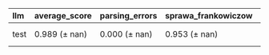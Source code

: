 | llm   | average_score   | parsing_errors   | sprawa_frankowiczow   | apelacja      | data_wyroku   | typ_sadu      | instancja_sadu   | podstawa_prawna   | podstawa_prawna_podana   | rodzaj_roszczenia   | modyfikacje_powodztwa   | typ_modyfikacji   | status_kredytobiorcy   | wspoluczestnictwo_powodowe   | wspoluczestnictwo_pozwanego   | typ_wspoluczestnictwa   | strony_umowy   | wczesniejsze_skargi_do_rzecznika   | umowa_kredytowa   | klauzula_niedozwolona   | wpisana_do_rejestru_uokik   | waluta_splaty   | aneks_do_umowy   | data_aneksu   | przedmiot_aneksu   | status_splaty_kredytu   | rozstrzygniecie_sadu   | typ_rozstrzygniecia   | sesja_sadowa   | dowody        | oswiadczenie_niewaznosci   | odwolanie_do_sn   | odwolanie_do_tsue   | teoria_prawna   | zarzut_zatrzymania   | zarzut_potracenia   | odsetki_ustawowe   | data_rozpoczecia_odsetek   | koszty_postepowania   | beneficjent_kosztow   | zabezpieczenie_udzielone   | rodzaj_zabezpieczenia   | zabezpieczenie_pierwsza_instancja   | czas_trwania_sprawy   | wynik_sprawy   | szczegoly_wyniku_sprawy   |
|:------|:----------------|:-----------------|:----------------------|:--------------|:--------------|:--------------|:-----------------|:------------------|:-------------------------|:--------------------|:------------------------|:------------------|:-----------------------|:-----------------------------|:------------------------------|:------------------------|:---------------|:-----------------------------------|:------------------|:------------------------|:----------------------------|:----------------|:-----------------|:--------------|:-------------------|:------------------------|:-----------------------|:----------------------|:---------------|:--------------|:---------------------------|:------------------|:--------------------|:----------------|:---------------------|:--------------------|:-------------------|:---------------------------|:----------------------|:----------------------|:---------------------------|:------------------------|:------------------------------------|:----------------------|:---------------|:--------------------------|
| test  | 0.989 (± nan)   | 0.000 (± nan)    | 0.953 (± nan)         | 0.982 (± nan) | 1.000 (± nan) | 1.000 (± nan) | 1.000 (± nan)    | 1.000 (± nan)     | 1.000 (± nan)            | 1.000 (± nan)       | 1.000 (± nan)           | 1.000 (± nan)     | 0.995 (± nan)          | 1.000 (± nan)                | 1.000 (± nan)                 | 0.991 (± nan)           | 1.000 (± nan)  | 0.998 (± nan)                      | 1.000 (± nan)     | 1.000 (± nan)           | 1.000 (± nan)               | 1.000 (± nan)   | 1.000 (± nan)    | 0.998 (± nan) | 1.000 (± nan)      | 0.998 (± nan)           | 0.994 (± nan)          | 0.979 (± nan)         | 1.000 (± nan)  | 1.000 (± nan) | 0.815 (± nan)              | 1.000 (± nan)     | 0.998 (± nan)       | 0.995 (± nan)   | 0.949 (± nan)        | 0.983 (± nan)       | 0.992 (± nan)      | 0.979 (± nan)              | 1.000 (± nan)         | 0.998 (± nan)         | 0.998 (± nan)              | 0.997 (± nan)           | 0.998 (± nan)                       | 0.998 (± nan)         | 0.946 (± nan)  | 0.992 (± nan)             |